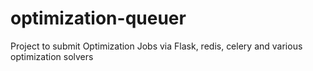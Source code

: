 # optimization-queuer
Project to submit Optimization Jobs via Flask, redis, celery and various optimization solvers
